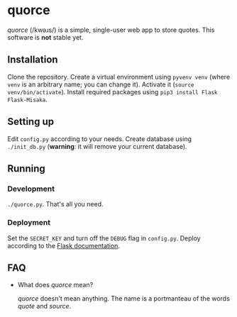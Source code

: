 # quorce

*quorce* (/kwəɹs/) is a simple, single-user web app to store quotes. This software is **not** stable yet.

## Installation

Clone the repository. Create a virtual environment using `pyvenv venv` (where `venv` is an arbitrary name; you can change it). Activate it (`source venv/bin/activate`). Install required packages using `pip3 install Flask Flask-Misaka`.

## Setting up

Edit `config.py` according to your needs. Create database using `./init_db.py` (**warning**: it will remove your current database).

## Running

### Development

`./quorce.py`. That's all you need.

### Deployment

Set the `SECRET_KEY` and turn off the `DEBUG` flag in `config.py`. Deploy according to the [Flask documentation](http://flask.pocoo.org/docs/0.10/deploying/#deployment).

## FAQ

* What does *quorce* mean?

    *quorce* doesn't mean anything. The name is a portmanteau of the words *quote* and *source*.
